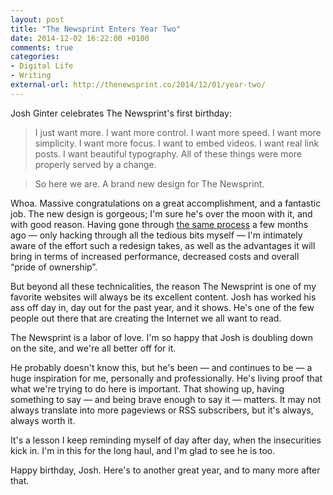 ```yaml
---
layout: post
title: "The Newsprint Enters Year Two"
date: 2014-12-02 16:22:00 +0100
comments: true
categories: 
- Digital Life
- Writing
external-url: http://thenewsprint.co/2014/12/01/year-two/
---
```


Josh Ginter celebrates The Newsprint's first birthday:

> I just want more. I want more control. I want more speed. I want more simplicity. I want more focus. I want to embed videos. I want real link posts. I want beautiful typography. All of these things were more properly served by a change.

> So here we are. A brand new design for The Newsprint.

Whoa. Massive congratulations on a great accomplishment, and a fantastic job. The new design is gorgeous; I'm sure he's over the moon with it, and with good reason. Having gone through [the same process](/2014/08/31/now-serving-delicious-baked-goods/) a few months ago — only hacking through all the tedious bits myself — I'm intimately aware of the effort such a redesign takes, as well as the advantages it will bring in terms of increased performance, decreased costs and overall “pride of ownership”.

But beyond all these technicalities, the reason The Newsprint is one of my favorite websites will always be its excellent content. Josh has worked his ass off day in, day out for the past year, and it shows. He's one of the few people out there that are creating the Internet we all want to read.

The Newsprint is a labor of love. I'm so happy that Josh is doubling down on the site, and we're all better off for it.

He probably doesn't know this, but he's been — and continues to be — a huge inspiration for me, personally and professionally. He's living proof that what we're trying to do here is important. That showing up, having something to say — and being brave enough to say it — matters. It may not always translate into more pageviews or RSS subscribers, but it's always, always worth it.

It's a lesson I keep reminding myself of day after day, when the insecurities kick in. I'm in this for the long haul, and I'm glad to see he is too. 

Happy birthday, Josh. Here's to another great year, and to many more after that.